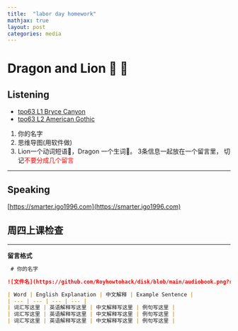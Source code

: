 ```yaml
---
title:  "labor day homework"
mathjax: true
layout: post
categories: media
---
```




# Dragon and Lion 🐲 🦁️ 

## Listening
- [tpo63 L1 Bryce Canyon](https://shishiapcs.github.io/mindmap/tpo63_L1_Bryce_Canyon/)
- [tpo63 L2 American Gothic](https://shishiapcs.github.io/mindmap/tpo63_L2_American_Gothic/)

1. 你的名字
2. 思维导图(用软件做)
3. Lion一个动词短语🦁️，Dragon 一个生词🐲。 3条信息一起放在一个留言里， 切记<span style="color:red;">不要分成几个留言</span>
---
## Speaking

[https://smarter.igo1996.com](https://smarter.igo1996.com)



## 周四上课检查


---
**留言格式**

``` markdown
 # 你的名字

![文件名](https://github.com/Royhowtohack/disk/blob/main/audiobook.png?raw=true)

| Word | English Explanation | 中文解释 | Example Sentence |
| --- | --- | --- | --- |
| 词汇写这里 | 英语解释写这里 | 中文解释写这里 | 例句写这里 |
| 词汇写这里 | 英语解释写这里 | 中文解释写这里 | 例句写这里 |
| 词汇写这里 | 英语解释写这里 | 中文解释写这里 | 例句写这里 |

```

